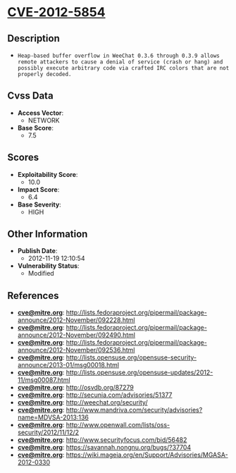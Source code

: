 
# [CVE-2012-5854](https://cve.mitre.org/cgi-bin/cvename.cgi?name=CVE-2012-5854)

## Description

- `Heap-based buffer overflow in WeeChat 0.3.6 through 0.3.9 allows remote attackers to cause a denial of service (crash or hang) and possibly execute arbitrary code via crafted IRC colors that are not properly decoded.`

## Cvss Data

- **Access Vector**:
  - NETWORK
- **Base Score**:
  - 7.5

## Scores

- **Exploitability Score**:
  - 10.0
- **Impact Score**:
  - 6.4
- **Base Severity**:
  - HIGH

## Other Information

- **Publish Date**:
  - 2012-11-19 12:10:54
- **Vulnerability Status**:
  - Modified

## References

- **cve@mitre.org**: http://lists.fedoraproject.org/pipermail/package-announce/2012-November/092228.html
- **cve@mitre.org**: http://lists.fedoraproject.org/pipermail/package-announce/2012-November/092490.html
- **cve@mitre.org**: http://lists.fedoraproject.org/pipermail/package-announce/2012-November/092536.html
- **cve@mitre.org**: http://lists.opensuse.org/opensuse-security-announce/2013-01/msg00018.html
- **cve@mitre.org**: http://lists.opensuse.org/opensuse-updates/2012-11/msg00087.html
- **cve@mitre.org**: http://osvdb.org/87279
- **cve@mitre.org**: http://secunia.com/advisories/51377
- **cve@mitre.org**: http://weechat.org/security/
- **cve@mitre.org**: http://www.mandriva.com/security/advisories?name=MDVSA-2013:136
- **cve@mitre.org**: http://www.openwall.com/lists/oss-security/2012/11/12/2
- **cve@mitre.org**: http://www.securityfocus.com/bid/56482
- **cve@mitre.org**: https://savannah.nongnu.org/bugs/?37704
- **cve@mitre.org**: https://wiki.mageia.org/en/Support/Advisories/MGASA-2012-0330
